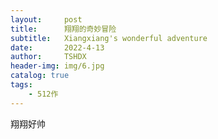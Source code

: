 ```yaml
---
layout:     post
title:      翔翔的奇妙冒险
subtitle:   Xiangxiang's wonderful adventure
date:       2022-4-13
author:     TSHDX
header-img: img/6.jpg
catalog: true
tags:
    - 512作
---
```

翔翔好帅
